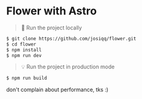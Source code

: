 # Flower with Astro

> 🚀 Run the project locally 

```bash
$ git clone https://github.com/josiqq/flower.git
$ cd flower
$ npm install
$ npm run dev
```

> 💡 Run the project in production mode

```bash
$ npm run build
```

don't complain about performance, tks :)

